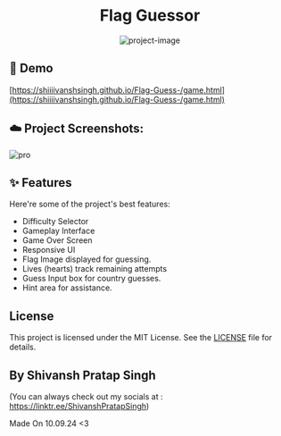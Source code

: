 <h1 align="center" id="title">Flag Guessor</h1>

<p align="center"><img src="https://socialify.git.ci/ShiiiivanshSingh/Flag-Guess-/image?description=1&amp;language=1&amp;name=1&amp;owner=1&amp;pattern=Brick+Wall&amp;theme=Dark" alt="project-image"></p>


<h2> 🚀 Demo</h2>

[https://shiiiivanshsingh.github.io/Flag-Guess-/game.html](https://shiiiivanshsingh.github.io/Flag-Guess-/game.html)

<h2>☁️ Project Screenshots:</h2>

![pro](https://github.com/user-attachments/assets/79bf9491-a31e-48a3-b45e-cb1cff4a976f)

  
  
<h2>✨ Features</h2>

Here're some of the project's best features:

*   Difficulty Selector
*   Gameplay Interface
*   Game Over Screen
*   Responsive UI
*   Flag Image displayed for guessing.
*   Lives (hearts) track remaining attempts
*   Guess Input box for country guesses.
*   Hint area for assistance.

## License

This project is licensed under the MIT License. See the [LICENSE](LICENSE) file for details.

## By Shivansh Pratap Singh
 (You can always check out my socials at : https://linktr.ee/ShivanshPratapSingh)

Made On 10.09.24 <3
